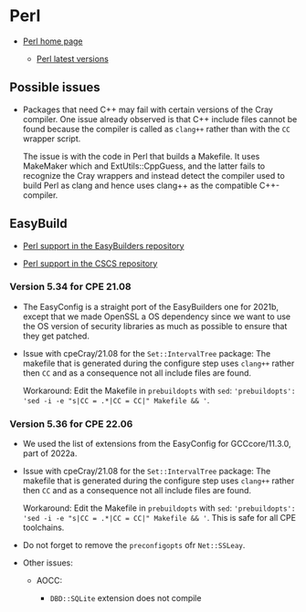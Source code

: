 # Perl

  * [Perl home page](https://www.perl.org/)

      * [Perl latest versions](https://www.cpan.org/src/README.html)


## Possible issues

  * Packages that need C++ may fail with certain versions of the Cray compiler. One
    issue already observed is that C++ include files cannot be found because the compiler
    is called as ``clang++`` rather than with the ``CC`` wrapper script.

    The issue is with the code in Perl that builds a Makefile. It uses MakeMaker which
    and ExtUtils::CppGuess, and the latter fails to recognize the Cray wrappers and
    instead detect the compiler used to build Perl as clang and hence uses clang++
    as the compatible C++-compiler.


## EasyBuild

  * [Perl support in the EasyBuilders repository](https://github.com/easybuilders/easybuild-easyconfigs/tree/develop/easybuild/easyconfigs/p/Perl)

  * [Perl support in the CSCS repository](https://github.com/eth-cscs/production/tree/master/easybuild/easyconfigs/p/Perl)


### Version 5.34 for CPE 21.08

  * The EasyConfig is a straight port of the EasyBuilders one for 2021b, except that
    we made OpenSSL a OS dependency since we want to use the OS version of security
    libraries as much as possible to ensure that they get patched.

  * Issue with cpeCray/21.08 for the ``Set::IntervalTree`` package: The makefile that
    is generated during the configure step uses ``clang++`` rather then ``CC`` and as
    a consequence not all include files are found.

    Workaround: Edit the Makefile in ``prebuildopts`` with ``sed``:
    ``'prebuildopts': 'sed -i -e "s|CC = .*|CC = CC|" Makefile && '``.

### Version 5.36 for CPE 22.06

  * We used the list of extensions from the EasyConfig for GCCcore/11.3.0, part of 2022a.

  * Issue with cpeCray/21.08 for the ``Set::IntervalTree`` package: The makefile that
    is generated during the configure step uses ``clang++`` rather then ``CC`` and as
    a consequence not all include files are found.

    Workaround: Edit the Makefile in ``prebuildopts`` with ``sed``:
    ``'prebuildopts': 'sed -i -e "s|CC = .*|CC = CC|" Makefile && '``.
    This is safe for all CPE toolchains.

  * Do not forget to remove the `preconfigopts` ofr `Net::SSLeay`.

  * Other issues:

      * AOCC: 
 
          * `DBD::SQLite` extension does not compile